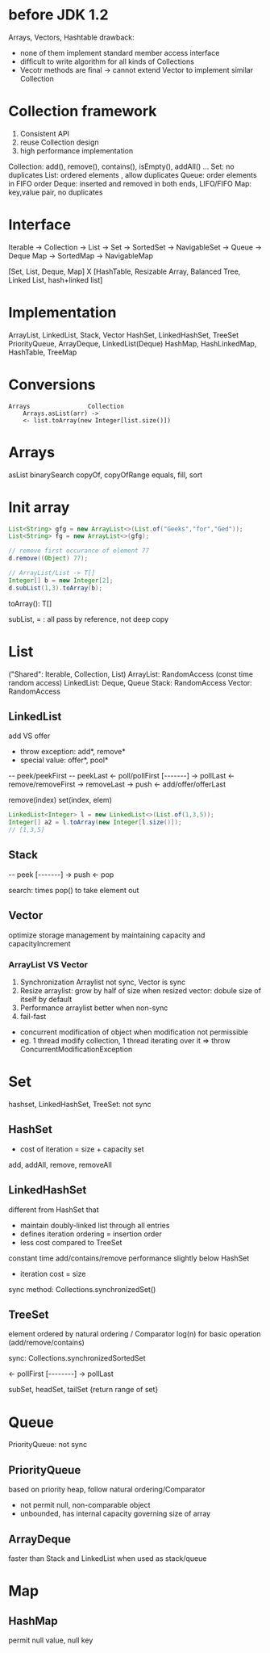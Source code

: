 # before JDK 1.2
Arrays, Vectors, Hashtable
drawback:
- none of them implement standard member access interface
- difficult to write algorithm for all kinds of Collections
- Vecotr methods are final -> cannot extend Vector to implement similar Collection

# Collection framework
1. Consistent API
2. reuse Collection design
3. high performance implementation

Collection: add(), remove(), contains(), isEmpty(), addAll() ...
Set: no duplicates
List: ordered elements , allow duplicates
Queue: order elements in FIFO order
Deque: inserted and removed in both ends, LIFO/FIFO
Map: key,value pair, no duplicates

# Interface
Iterable -> Collection -> List
                       -> Set -> SortedSet -> NavigableSet
                       -> Queue -> Deque
Map -> SortedMap -> NavigableMap

[Set, List, Deque, Map]
    X
[HashTable, Resizable Array, Balanced Tree, Linked List, hash+linked list]

# Implementation
ArrayList, LinkedList, Stack, Vector
HashSet, LinkedHashSet, TreeSet
PriorityQueue, ArrayDeque, LinkedList(Deque)
HashMap, HashLinkedMap, HashTable, TreeMap


# Conversions
```
Arrays                Collection
    Arrays.asList(arr) ->
    <- list.toArray(new Integer[list.size()])
```

# Arrays
asList
binarySearch
copyOf, copyOfRange
equals, fill, sort

# Init array
```java
List<String> gfg = new ArrayList<>(List.of("Geeks","for","Ged"));
List<String> fg = new ArrayList<>(gfg);

// remove first occurance of element 77
d.remove((Object) 77);

// ArrayList/List -> T[]
Integer[] b = new Integer[2];
d.subList(1,3).toArray(b);


```
toArray(): T[]

subList, = : all pass by reference, not deep copy


# List
("Shared": Iterable, Collection, List)
ArrayList: RandomAccess (const time random access)
LinkedList: Deque, Queue
Stack: RandomAccess
Vector: RandomAccess

## LinkedList
add VS offer
- throw exception: add*, remove*
- special value: offer*, pool*

-- peek/peekFirst           -- peekLast
<- poll/pollFirst [-------] -> pollLast
<- remove/removeFirst       -> removeLast
-> push                     <- add/offer/offerLast

remove(index)
set(index, elem)

```java
LinkedList<Integer> l = new LinkedList<>(List.of(1,3,5));
Integer[] a2 = l.toArray(new Integer[l.size()]);
// [1,3,5]

```

## Stack
-- peek [-------]
-> push
<- pop

search: times pop() to take element out

## Vector
optimize storage management by maintaining capacity and capacityIncrement

### ArrayList VS Vector
1. Synchronization
Arraylist not sync, Vector is sync
2. Resize
arraylist: grow by half of size when resized
vector: dobule size of itself by default
3. Performance
arraylist better when non-sync
4. fail-fast
- concurrent modification of object when modification not permissible
- eg. 1 thread modify collection, 1 thread iterating over it => throw ConcurrentModificationException

# Set
hashset, LinkedHashSet, TreeSet: not sync

## HashSet
- cost of iteration = size + capacity set

add, addAll, remove, removeAll

## LinkedHashSet
different from HashSet that 
- maintain doubly-linked list through all entries
- defines iteration ordering = insertion order
- less cost compared to TreeSet

constant time add/contains/remove
performance slightly below HashSet
- iteration cost = size

sync method: Collections.synchronizedSet()

## TreeSet
element ordered by natural ordering / Comparator
log(n) for basic operation (add/remove/contains)

sync: Collections.synchronizedSortedSet

<- pollFirst [--------] -> pollLast

subSet, headSet, tailSet {return range of set}


# Queue
PriorityQueue: not sync
## PriorityQueue
based on priority heap, follow natural ordering/Comparator
- not permit null, non-comparable object
- unbounded, has internal capacity governing size of array

## ArrayDeque
faster than Stack and LinkedList when used as stack/queue


# Map
## HashMap
permit null value, null key





















